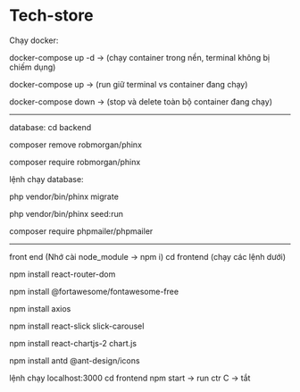 # Tech-store

Chạy docker:

docker-compose up -d -> (chạy container trong nền, terminal không bị chiếm dụng)

docker-compose up -> (run giữ terminal vs container đang chạy)

docker-compose down -> (stop và delete toàn bộ container đang chạy)

---

database: cd backend

composer remove robmorgan/phinx

composer require robmorgan/phinx

lệnh chạy database:

php vendor/bin/phinx migrate

php vendor/bin/phinx seed:run

composer require phpmailer/phpmailer

---

front end (Nhớ cài node_module -> npm i)
cd frontend (chạy các lệnh dưới)

npm install react-router-dom

npm install @fortawesome/fontawesome-free

npm install axios

npm install react-slick slick-carousel

npm install react-chartjs-2 chart.js

npm install antd @ant-design/icons


lệnh chạy localhost:3000
cd frontend
npm start -> run
ctr C -> tắt
